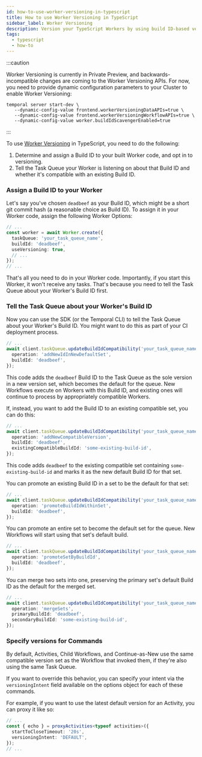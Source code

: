 ```yaml
---
id: how-to-use-worker-versioning-in-typescript
title: How to use Worker Versioning in TypeScript
sidebar_label: Worker Versioning
description: Version your TypeScript Workers by using build ID-based versioning
tags:
  - typescript
  - how-to
---
```


:::caution

Worker Versioning is currently in Private Preview, and backwards-incompatible changes are coming to the Worker Versioning APIs. For now, you need to provide dynamic configuration parameters to your Cluster to enable Worker Versioning:

```
temporal server start-dev \
   --dynamic-config-value frontend.workerVersioningDataAPIs=true \
   --dynamic-config-value frontend.workerVersioningWorkflowAPIs=true \
   --dynamic-config-value worker.buildIdScavengerEnabled=true
```

:::

To use [Worker Versioning](/workers#worker-versioning) in TypeScript, you need to do the following:

1. Determine and assign a Build ID to your built Worker code, and opt in to versioning.
2. Tell the Task Queue your Worker is listening on about that Build ID and whether it's compatible with an existing Build ID.

### Assign a Build ID to your Worker

Let's say you've chosen `deadbeef` as your Build ID, which might be a short git commit hash (a reasonable choice as Build ID).
To assign it in your Worker code, assign the following Worker Options:

```typescript
// ...
const worker = await Worker.create({
  taskQueue: 'your_task_queue_name',
  buildId: 'deadbeef',
  useVersioning: true,
  // ...
});
// ...
```

That's all you need to do in your Worker code.
Importantly, if you start this Worker, it won't receive any tasks.
That's because you need to tell the Task Queue about your Worker's Build ID first.

### Tell the Task Queue about your Worker's Build ID

Now you can use the SDK (or the Temporal CLI) to tell the Task Queue about your Worker's Build ID.
You might want to do this as part of your CI deployment process.

```typescript
// ...
await client.taskQueue.updateBuildIdCompatibility('your_task_queue_name', {
  operation: 'addNewIdInNewDefaultSet',
  buildId: 'deadbeef',
});
```

This code adds the `deadbeef` Build ID to the Task Queue as the sole version in a new version set, which becomes the default for the queue.
New Workflows execute on Workers with this Build ID, and existing ones will continue to process by appropriately compatible Workers.

If, instead, you want to add the Build ID to an existing compatible set, you can do this:

```typescript
// ...
await client.taskQueue.updateBuildIdCompatibility('your_task_queue_name', {
  operation: 'addNewCompatibleVersion',
  buildId: 'deadbeef',
  existingCompatibleBuildId: 'some-existing-build-id',
});
```

This code adds `deadbeef` to the existing compatible set containing `some-existing-build-id` and marks it as the new default Build ID for that set.

You can promote an existing Build ID in a set to be the default for that set:

```typescript
// ...
await client.taskQueue.updateBuildIdCompatibility('your_task_queue_name', {
  operation: 'promoteBuildIdWithinSet',
  buildId: 'deadbeef',
});
```

You can promote an entire set to become the default set for the queue. New Workflows will start using that set's default build.

```typescript
// ...
await client.taskQueue.updateBuildIdCompatibility('your_task_queue_name', {
  operation: 'promoteSetByBuildId',
  buildId: 'deadbeef',
});
```

You can merge two sets into one, preserving the primary set's default Build ID as the default
for the merged set.

```typescript
// ...
await client.taskQueue.updateBuildIdCompatibility('your_task_queue_name', {
  operation: 'mergeSets',
  primaryBuildId: 'deadbeef',
  secondaryBuildId: 'some-existing-build-id',
});
```

### Specify versions for Commands

By default, Activities, Child Workflows, and Continue-as-New use the same compatible version set as
the Workflow that invoked them, if they're also using the same Task Queue.

If you want to override this behavior, you can specify your intent via the `versioningIntent`
field available on the options object for each of these commands.

<!-- For more information refer to the [conceptual documentation](/concepts/what-is-worker-versioning). -->

For example, if you want to use the latest default version for an Activity, you can proxy it like
so:

```typescript
// ...
const { echo } = proxyActivities<typeof activities>({
  startToCloseTimeout: '20s',
  versioningIntent: 'DEFAULT',
});
// ...
```
